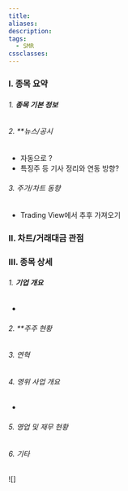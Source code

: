 ```yaml
---
title: 
aliases: 
description: 
tags:
  - SMR
cssclasses:
---
```

### Ⅰ. 종목 요약
###### 1. **종목 기본 정보**


###### 2. **뉴스/공시
- 자동으로 ?
- 특징주 등 기사 정리와 연동 방향?

###### 3. 주가/차트 동향
- Trading View에서 추후 가져오기

### Ⅱ. 차트/거래대금 관점

### Ⅲ. 종목 상세

###### 1. **기업 개요**
- 

###### 2. **주주 현황

###### 3. 연혁

###### 4. 영위 사업 개요
- 
###### 5. 영업 및 재무 현황

###### 6. 기타 
![]